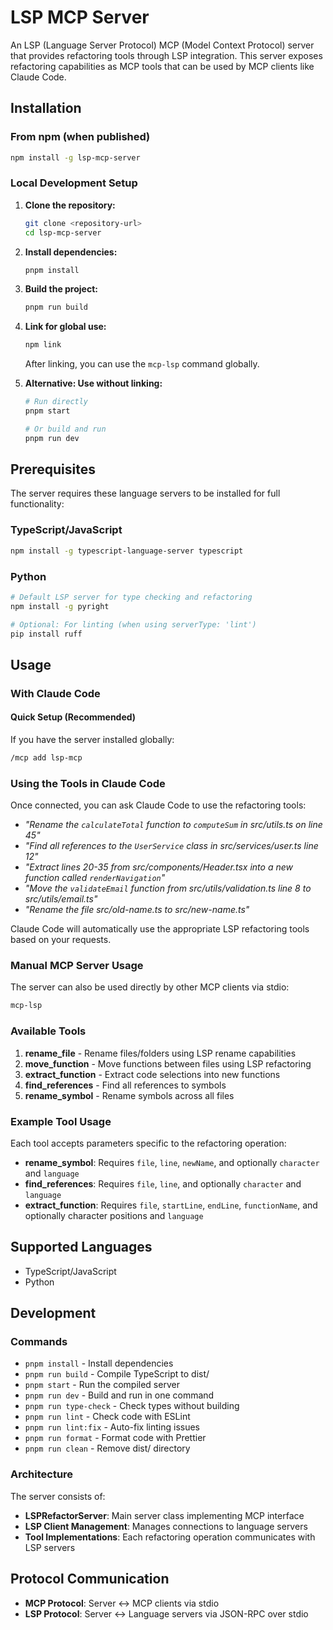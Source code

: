 # LSP MCP Server

An LSP (Language Server Protocol) MCP (Model Context Protocol) server that provides refactoring tools through LSP integration. This server exposes refactoring capabilities as MCP tools that can be used by MCP clients like Claude Code.

## Installation

### From npm (when published)

```bash
npm install -g lsp-mcp-server
```

### Local Development Setup

1. **Clone the repository:**

   ```bash
   git clone <repository-url>
   cd lsp-mcp-server
   ```

2. **Install dependencies:**

   ```bash
   pnpm install
   ```

3. **Build the project:**

   ```bash
   pnpm run build
   ```

4. **Link for global use:**

   ```bash
   npm link
   ```

   After linking, you can use the `mcp-lsp` command globally.

5. **Alternative: Use without linking:**

   ```bash
   # Run directly
   pnpm start

   # Or build and run
   pnpm run dev
   ```

## Prerequisites

The server requires these language servers to be installed for full functionality:

### TypeScript/JavaScript

```bash
npm install -g typescript-language-server typescript
```

### Python

```bash
# Default LSP server for type checking and refactoring
npm install -g pyright

# Optional: For linting (when using serverType: 'lint')
pip install ruff
```

## Usage

### With Claude Code

#### Quick Setup (Recommended)

If you have the server installed globally:

```bash
/mcp add lsp-mcp
```

### Using the Tools in Claude Code

Once connected, you can ask Claude Code to use the refactoring tools:

- _"Rename the `calculateTotal` function to `computeSum` in src/utils.ts on line 45"_
- _"Find all references to the `UserService` class in src/services/user.ts line 12"_
- _"Extract lines 20-35 from src/components/Header.tsx into a new function called `renderNavigation`"_
- _"Move the `validateEmail` function from src/utils/validation.ts line 8 to src/utils/email.ts"_
- _"Rename the file src/old-name.ts to src/new-name.ts"_

Claude Code will automatically use the appropriate LSP refactoring tools based on your requests.

### Manual MCP Server Usage

The server can also be used directly by other MCP clients via stdio:

```bash
mcp-lsp
```

### Available Tools

1. **rename_file** - Rename files/folders using LSP rename capabilities
2. **move_function** - Move functions between files using LSP refactoring
3. **extract_function** - Extract code selections into new functions
4. **find_references** - Find all references to symbols
5. **rename_symbol** - Rename symbols across all files

### Example Tool Usage

Each tool accepts parameters specific to the refactoring operation:

- **rename_symbol**: Requires `file`, `line`, `newName`, and optionally `character` and `language`
- **find_references**: Requires `file`, `line`, and optionally `character` and `language`
- **extract_function**: Requires `file`, `startLine`, `endLine`, `functionName`, and optionally character positions and `language`

## Supported Languages

- TypeScript/JavaScript
- Python

## Development

### Commands

- `pnpm install` - Install dependencies
- `pnpm run build` - Compile TypeScript to dist/
- `pnpm start` - Run the compiled server
- `pnpm run dev` - Build and run in one command
- `pnpm run type-check` - Check types without building
- `pnpm run lint` - Check code with ESLint
- `pnpm run lint:fix` - Auto-fix linting issues
- `pnpm run format` - Format code with Prettier
- `pnpm run clean` - Remove dist/ directory

### Architecture

The server consists of:

- **LSPRefactorServer**: Main server class implementing MCP interface
- **LSP Client Management**: Manages connections to language servers
- **Tool Implementations**: Each refactoring operation communicates with LSP servers

## Protocol Communication

- **MCP Protocol**: Server ↔ MCP clients via stdio
- **LSP Protocol**: Server ↔ Language servers via JSON-RPC over stdio
